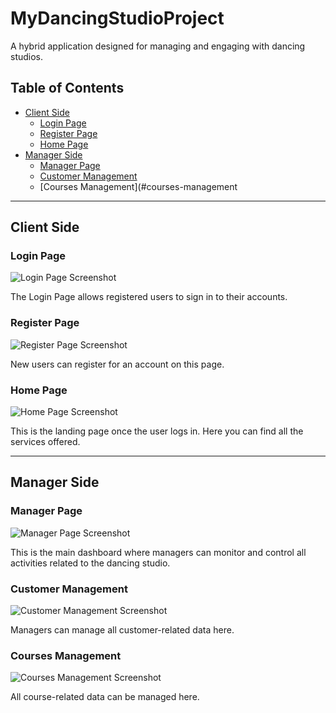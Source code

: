 # MyDancingStudioProject
A hybrid application designed for managing and engaging with dancing studios.

## Table of Contents
- [Client Side](#client-side)
  - [Login Page](#login-page)
  - [Register Page](#register-page)
  - [Home Page](#home-page)
- [Manager Side](#manager-side)
  - [Manager Page](#manager-page)
  - [Customer Management](#customer-management)
  - [Courses Management](#courses-management

---

## Client Side

### Login Page

![Login Page Screenshot](./src/assets/images/login.png)

The Login Page allows registered users to sign in to their accounts.

### Register Page

![Register Page Screenshot](./src/assets/images/register.gif)

New users can register for an account on this page.

### Home Page

![Home Page Screenshot](./src/assets/images/home.gif)

This is the landing page once the user logs in. Here you can find all the services offered.

---

## Manager Side

### Manager Page

![Manager Page Screenshot](./src/assets/images/manager.gif)

This is the main dashboard where managers can monitor and control all activities related to the dancing studio.

### Customer Management

![Customer Management Screenshot](./src/assets/images/customer_managment.gif)

Managers can manage all customer-related data here.

### Courses Management

![Courses Management Screenshot](./src/assets/images/course_managment.gif)

All course-related data can be managed here.
